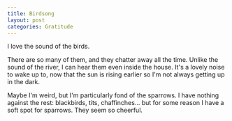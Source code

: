 ```yaml
---
title: Birdsong
layout: post
categories: Gratitude
---
```


I love the sound of the birds.

There are so many of them, and they chatter away all the time. Unlike the sound
of the river, I can hear them even inside the house. It's a lovely noise to
wake up to, now that the sun is rising earlier so I'm not always getting up in
the dark.

Maybe I'm weird, but I'm particularly fond of the sparrows. I have nothing
against the rest: blackbirds, tits, chaffinches... but for some reason I have a
soft spot for sparrows. They seem so cheerful.
